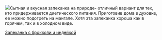 <!--2025-05-17 12:12:25-->
<div class="yb">
  <div class="rss povarenok"><a href="https://www.povarenok.ru/recipes/show/182653/"><img src="https://www.povarenok.ru/data/cache/2025may/17/58/3176498_41414-640x480.jpg"></a>Сытная и вкусная запеканка на природе- отличный вариант для тех, кто придерживается диетического питания. Приготовив дома в духовке, ее можно подогреть на мангале. Хотя эта запеканка хороша как в горячем, так и в холодном виде. <p class="titl"><a href="https://www.povarenok.ru/recipes/show/182653/">Запеканка с брокколи и индейкой</a></p></div>
</div>
